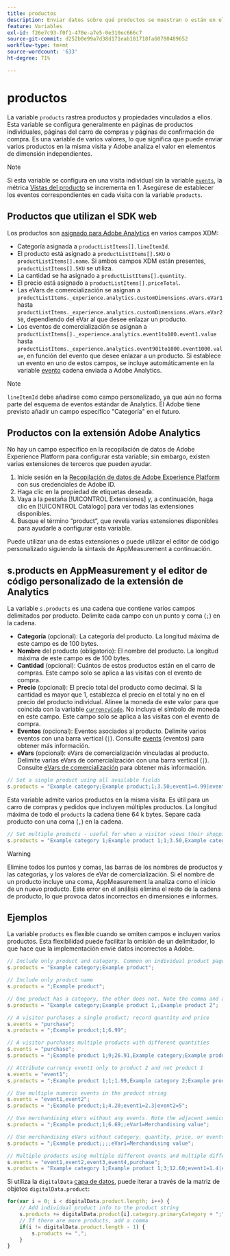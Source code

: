 ```yaml
---
title: productos
description: Enviar datos sobre qué productos se muestran o están en el carro de compras.
feature: Variables
exl-id: f26e7c93-f0f1-470e-a7e5-0e310ec666c7
source-git-commit: d252b0e99a7d38d171eab181718fa60780489652
workflow-type: tm+mt
source-wordcount: '633'
ht-degree: 71%

---
```


# productos

La variable `products` rastrea productos y propiedades vinculados a ellos. Esta variable se configura generalmente en páginas de productos individuales, páginas del carro de compras y páginas de confirmación de compra. Es una variable de varios valores, lo que significa que puede enviar varios productos en la misma visita y Adobe analiza el valor en elementos de dimensión independientes.

>[!NOTE]
>
>Si esta variable se configura en una visita individual sin la variable [`events`](events/events-overview.md), la métrica [Vistas del producto](/help/components/metrics/product-views.md) se incrementa en 1. Asegúrese de establecer los eventos correspondientes en cada visita con la variable `products`.

## Productos que utilizan el SDK web

Los productos son [asignado para Adobe Analytics](https://experienceleague.adobe.com/docs/analytics/implementation/aep-edge/variable-mapping.html?lang=es) en varios campos XDM:

* Categoría asignada a `productListItems[].lineItemId`.
* El producto está asignado a `productListItems[].SKU` o `productListItems[].name`. Si ambos campos XDM están presentes, `productListItems[].SKU` se utiliza.
* La cantidad se ha asignado a `productListItems[].quantity`.
* El precio está asignado a `productListItems[].priceTotal`.
* Las eVars de comercialización se asignan a `productListItems._experience.analytics.customDimensions.eVars.eVar1` hasta `productListItems._experience.analytics.customDimensions.eVars.eVar250`, dependiendo del eVar al que desee enlazar un producto.
* Los eventos de comercialización se asignan a `productListItems[]._experience.analytics.event1to100.event1.value` hasta `productListItems._experience.analytics.event901to1000.event1000.value`, en función del evento que desee enlazar a un producto. Si establece un evento en uno de estos campos, se incluye automáticamente en la variable [evento](events/events-overview.md) cadena enviada a Adobe Analytics.

>[!NOTE]
>
>`lineItemId` debe añadirse como campo personalizado, ya que aún no forma parte del esquema de eventos estándar de Analytics. El Adobe tiene previsto añadir un campo específico &quot;Categoría&quot; en el futuro.

## Productos con la extensión Adobe Analytics

No hay un campo específico en la recopilación de datos de Adobe Experience Platform para configurar esta variable; sin embargo, existen varias extensiones de terceros que pueden ayudar.

1. Inicie sesión en la [Recopilación de datos de Adobe Experience Platform](https://experience.adobe.com/data-collection) con sus credenciales de Adobe ID.
2. Haga clic en la propiedad de etiquetas deseada.
3. Vaya a la pestaña [!UICONTROL Extensiones] y, a continuación, haga clic en [!UICONTROL Catálogo] para ver todas las extensiones disponibles.
4. Busque el término “product”, que revela varias extensiones disponibles para ayudarle a configurar esta variable.

Puede utilizar una de estas extensiones o puede utilizar el editor de código personalizado siguiendo la sintaxis de AppMeasurement a continuación.

## s.products en AppMeasurement y el editor de código personalizado de la extensión de Analytics

La variable `s.products` es una cadena que contiene varios campos delimitados por producto. Delimite cada campo con un punto y coma (`;`) en la cadena.

* **Categoría** (opcional): La categoría del producto. La longitud máxima de este campo es de 100 bytes.
* **Nombre** del producto (obligatorio): El nombre del producto. La longitud máxima de este campo es de 100 bytes.
* **Cantidad** (opcional): Cuántos de estos productos están en el carro de compras. Este campo solo se aplica a las visitas con el evento de compra.
* **Precio** (opcional): El precio total del producto como decimal. Si la cantidad es mayor que 1, establezca el precio en el total y no en el precio del producto individual. Alinee la moneda de este valor para que coincida con la variable [`currencyCode`](../config-vars/currencycode.md). No incluya el símbolo de moneda en este campo. Este campo solo se aplica a las visitas con el evento de compra.
* **Eventos** (opcional): Eventos asociados al producto. Delimite varios eventos con una barra vertical (`|`). Consulte [events](events/events-overview.md) (eventos) para obtener más información.
* **eVars** (opcional): eVars de comercialización vinculadas al producto. Delimite varias eVars de comercialización con una barra vertical (`|`). Consulte [eVars de comercialización](evar-merchandising.md) para obtener más información.

```js
// Set a single product using all available fields
s.products = "Example category;Example product;1;3.50;event1=4.99|event2=5.99;eVar1=Example merchandising value 1|eVar2=Example merchandising value 2";
```

Esta variable admite varios productos en la misma visita. Es útil para un carro de compras y pedidos que incluyen múltiples productos. La longitud máxima de todo el `products` la cadena tiene 64 k bytes. Separe cada producto con una coma (`,`) en la cadena.

```js
// Set multiple products - useful for when a visitor views their shopping cart
s.products = "Example category 1;Example product 1;1;3.50,Example category 2;Example product 2;1;5.99";
```

>[!WARNING]
>
>Elimine todos los puntos y comas, las barras de los nombres de productos y las categorías, y los valores de eVar de comercialización. Si el nombre de un producto incluye una coma, AppMeasurement la analiza como el inicio de un nuevo producto. Este error en el análisis elimina el resto de la cadena de producto, lo que provoca datos incorrectos en dimensiones e informes.

## Ejemplos

La variable `products` es flexible cuando se omiten campos e incluyen varios productos. Esta flexibilidad puede facilitar la omisión de un delimitador, lo que hace que la implementación envíe datos incorrectos a Adobe.

```js
// Include only product and category. Common on individual product pages
s.products = "Example category;Example product";

// Include only product name
s.products = ";Example product";

// One product has a category, the other does not. Note the comma and adjacent semicolon to omit category
s.products = "Example category;Example product 1,;Example product 2";

// A visitor purchases a single product; record quantity and price
s.events = "purchase";
s.products = ";Example product;1;6.99";

// A visitor purchases multiple products with different quantities
s.events = "purchase";
s.products = ";Example product 1;9;26.91,Example category;Example product 2;4;9.96";

// Attribute currency event1 only to product 2 and not product 1
s.events = "event1";
s.products = ";Example product 1;1;1.99,Example category 2;Example product 2;1;2.69;event1=1.29";

// Use multiple numeric events in the product string
s.events = "event1,event2";
s.products = ";Example product;1;4.20;event1=2.3|event2=5";

// Use merchandising eVars without any events. Note the adjacent semicolons to skip events
s.products = ";Example product;1;6.69;;eVar1=Merchandising value";

// Use merchandising eVars without category, quantity, price, or events
s.products = ";Example product;;;;eVar1=Merchandising value";

// Multiple products using multiple different events and multiple different merchandising eVars
s.events = "event1,event2,event3,event4,purchase";
s.products = "Example category 1;Example product 1;3;12.60;event1=1.4|event2=9;eVar1=Merchandising value|eVar2=Another merchandising value,Example category 2;Example product 2;1;59.99;event3=6.99|event4=1;eVar3=Merchandising value 3|eVar4=Example value four";
```

Si utiliza la `digitalData` [capa de datos](../../prepare/data-layer.md), puede iterar a través de la matriz de objetos `digitalData.product`:

```js
for(var i = 0; i < digitalData.product.length; i++) {
    // Add individual product info to the product string
    s.products += digitalData.product[i].category.primaryCategory + ";" + digitalData.product[i].productInfo.productName;
    // If there are more products, add a comma
    if(i != digitalData.product.length - 1) {
        s.products += ",";
    }
}
```
